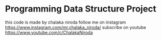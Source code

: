 # Programming Data Structure Project
 

 this code is made by chalaka niroda follow me on instagram https://www.instagram.com/mr.chalaka_niroda/ subscribe on youtube https://www.youtube.com/c/ChalakaNiroda
